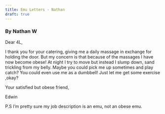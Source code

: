 ```yaml
---
title: Emu Letters - Nathan
draft: true
---
```


### By Nathan W

Dear 4L,

I  thank you for your catering, giving me a daily massage in exchange for holding the door. But my concern is that  because of the massages I have now become obese! At night I try to move but instead I slump down, sand trickling from my belly. Maybe you could pick me up sometimes and play catch? You could even use me as a dumbbell! Just let me get some exercise ,okay?

Your satisfied but obese friend,

Edwin

P.S I’m pretty sure my job description is an emu, not an obese emu.
